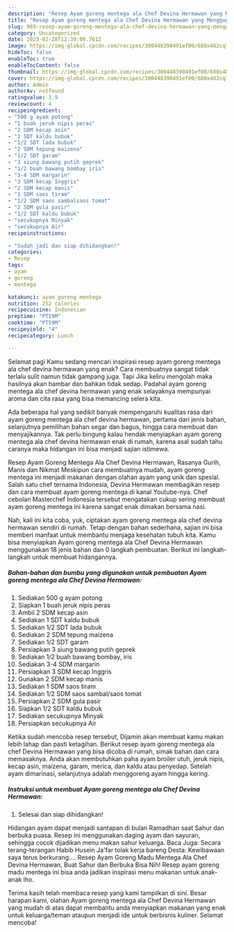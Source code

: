 ```yaml
---
description: "Resep Ayam goreng mentega ala Chef Devina Hermawan yang Menggugah Selera, Buat Buka Puasa Enak Banget"
title: "Resep Ayam goreng mentega ala Chef Devina Hermawan yang Menggugah Selera, Buat Buka Puasa Enak Banget"
slug: 969-resep-ayam-goreng-mentega-ala-chef-devina-hermawan-yang-menggugah-selera-buat-buka-puasa-enak-banget
category: Uncategorized
date: 2023-02-28T12:39:00.761Z
image: https://img-global.cpcdn.com/recipes/300448390491ef00/680x482cq70/ayam-goreng-mentega-ala-chef-devina-hermawan-foto-resep-utama.jpg
hideToc: false
enableToc: true
enableTocContent: false
thumbnail: https://img-global.cpcdn.com/recipes/300448390491ef00/680x482cq70/ayam-goreng-mentega-ala-chef-devina-hermawan-foto-resep-utama.jpg
cover: https://img-global.cpcdn.com/recipes/300448390491ef00/680x482cq70/ayam-goreng-mentega-ala-chef-devina-hermawan-foto-resep-utama.jpg
author: Admin
authorAv: notfound
ratingvalue: 3.9
reviewcount: 4
recipeingredient:
- "500 g ayam potong"
- "1 buah jeruk nipis peras"
- "2 SDM kecap asin"
- "1 SDT kaldu bubuk"
- "1/2 SDT lada bubuk"
- "2 SDM tepung maizena"
- "1/2 SDT garam"
- "3 siung bawang putih geprek"
- "1/2 buah bawang bombay iris"
- "3-4 SDM margarin"
- "3 SDM kecap Inggris"
- "2 SDM kecap manis"
- "1 SDM saos tiram"
- "1/2 SDM saos sambalsaos tomat"
- "2 SDM gula pasir"
- "1/2 SDT kaldu bubuk"
- "secukupnya Minyak"
- "secukupnya Air"
recipeinstructions:

- "Sudah jadi dan siap dihidangkan!"
categories:
- Resep
tags:
- ayam
- goreng
- mentega

katakunci: ayam goreng mentega 
nutrition: 252 calories
recipecuisine: Indonesian
preptime: "PT19M"
cooktime: "PT59M"
recipeyield: "4"
recipecategory: Lunch

---
```



Selamat pagi Kamu sedang mencari inspirasi resep ayam goreng mentega ala chef devina hermawan yang enak? Cara membuatnya sangat tidak terlalu sulit namun tidak gampang juga. Tapi Jika keliru mengolah maka hasilnya akan hambar dan bahkan tidak sedap. Padahal ayam goreng mentega ala chef devina hermawan yang enak selayaknya mempunyai aroma dan cita rasa yang bisa memancing selera kita.


Ada beberapa hal yang sedikit banyak mempengaruhi kualitas rasa dari ayam goreng mentega ala chef devina hermawan, pertama dari jenis bahan, selanjutnya pemilihan bahan segar dan bagus, hingga cara membuat dan menyajikannya. Tak perlu bingung kalau hendak menyiapkan ayam goreng mentega ala chef devina hermawan enak di rumah, karena asal sudah tahu caranya maka hidangan ini bisa menjadi sajian istimewa.

Resep Ayam Goreng Mentega Ala Chef Devina Hermawan, Rasanya Gurih, Manis dan Nikmat Meskipun cara membuatnya mudah, ayam goreng mentega ini menjadi makanan dengan olahan ayam yang unik dan spesial. Salah satu chef ternama Indonesia, Devina Hermawan membagikan resep dan cara membuat ayam goreng mentega di kanal Youtube-nya. Chef cebolan Masterchef Indonesia tersebut mengatakan cukup sering membuat ayam goreng mentega ini karena sangat enak dimakan bersama nasi.


Nah, kali ini kita coba, yuk, ciptakan ayam goreng mentega ala chef devina hermawan sendiri di rumah. Tetap dengan bahan sederhana, sajian ini bisa memberi manfaat untuk membantu menjaga kesehatan tubuh kita. Kamu bisa menyiapkan Ayam goreng mentega ala Chef Devina Hermawan menggunakan 18 jenis bahan dan 0 langkah pembuatan. Berikut ini langkah-langkah untuk membuat hidangannya.

<!--inarticleads1-->

##### Bahan-bahan dan bumbu yang digunakan untuk pembuatan Ayam goreng mentega ala Chef Devina Hermawan:

1. Sediakan 500 g ayam potong
1. Siapkan 1 buah jeruk nipis peras
1. Ambil 2 SDM kecap asin
1. Sediakan 1 SDT kaldu bubuk
1. Sediakan 1/2 SDT lada bubuk
1. Sediakan 2 SDM tepung maizena
1. Sediakan 1/2 SDT garam
1. Persiapkan 3 siung bawang putih geprek
1. Sediakan 1/2 buah bawang bombay, iris
1. Sediakan 3-4 SDM margarin
1. Persiapkan 3 SDM kecap Inggris
1. Gunakan 2 SDM kecap manis
1. Sediakan 1 SDM saos tiram
1. Sediakan 1/2 SDM saos sambal/saos tomat
1. Persiapkan 2 SDM gula pasir
1. Siapkan 1/2 SDT kaldu bubuk
1. Sediakan secukupnya Minyak
1. Persiapkan secukupnya Air


Ketika sudah mencoba resep tersebut, Dijamin akan membuat kamu makan lebih lahap dan pasti ketagihan. Berikut resep ayam goreng mentega ala chef Devina Hermawan yang bisa dicoba di rumah, simak bahan dan cara memasaknya. Anda akan membutuhkan paha ayam broiler utuh, jeruk nipis, kecap asin, maizena, garam, merica, dan kaldu atau penyedap. Setelah ayam dimarinasi, selanjutnya adalah menggoreng ayam hingga kering. 

<!--inarticleads2-->

##### Instruksi untuk membuat Ayam goreng mentega ala Chef Devina Hermawan:


1. Selesai dan siap dihidangkan!

Hidangan ayam dapat menjadi santapan di bulan Ramadhan saat Sahur dan berbuka puasa. Resep ini menggunakan daging ayam dan sayuran, sehingga cocok dijadikan menu makan sahur keluarga. Baca Juga: Secara terang-terangan Habib Husein Ja&#39;far tolak kerja bareng Desta: Kewibawaan saya terus berkurang…. Resep Ayam Goreng Madu Mentega Ala Chef Devina Hermawan, Buat Sahur dan Berbuka Bisa Nih! Resep ayam goreng madu mentega ini bisa anda jadikan inspirasi menu makanan untuk anak-anak lho. 

Terima kasih telah membaca resep yang kami tampilkan di sini. Besar harapan kami, olahan Ayam goreng mentega ala Chef Devina Hermawan yang mudah di atas dapat membantu anda menyiapkan makanan yang enak untuk keluarga/teman ataupun menjadi ide untuk berbisnis kuliner. Selamat mencoba!
